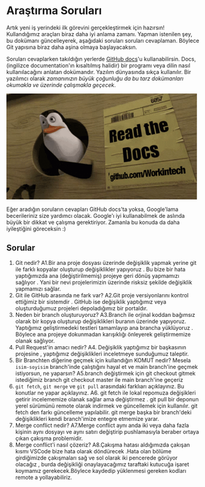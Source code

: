 # Araştırma Soruları

Artık yeni iş yerindeki ilk görevini gerçekleştirmek için hazırsın! Kullandığımız araçları biraz daha iyi anlama zamanı. Yapman istenilen şey, bu dokümanı güncelleyerek, aşağıdaki soruları soruları cevaplaman. Böylece Git yapısına biraz daha aşina olmaya başlayacaksın.

Soruları cevaplarken takıldığın yerlerde [GitHub docs](https://docs.github.com/en)'u kullanabilirsin. Docs, (ingilizce documentation'ın kısaltılmış halidir) bir programı veya dilin nasıl kullanılacağını anlatan dokümandır. Yazılım dünyasında sıkça kullanılır. Bir yazılımcı olarak _zamanınızın büyük çoğunluğu da bu tarz dokümanları okumakla ve üzerinde çalışmakla geçecek_.

![READ THE DOCS](https://github.com/Workintech/FSWeb-S1G1-Projesi-Web-Development-Projesi-icin-Git/blob/main/read-the-docs-wit.gif?raw=true)

Eğer aradığın soruların cevapları GitHub docs'ta yoksa, Google'lama becerileriniz size yardımcı olacak. Google'ı iyi kullanabilmek de aslında büyük bir dikkat ve çalışma gerektiriyor. Zamanla bu konuda da daha iyileştiğini göreceksin :)

## Sorular

1. Git nedir?
   <!-- * -->
   A1.Bir ana proje dosyası üzerinde değişiklik yapmak yerine git ile farklı kopyalar oluşturup değişiklikler yapıyoruz . Bu bize bir hata yaptığımızda ana (değiştirilmemiş) projeye geri dönüş yapmamızı sağlıyor . Yani bir nevi projelerimizin üzerinde risksiz şekilde değişiklik yapmamızı sağlar.
    <!-- * -->
2. Git ile GitHub arasında ne fark var?
   <!-- * -->
   A2.Git proje versiyonlarını kontrol ettiğimiz bir sistemdir . GitHub ise değişiklik yaptığımız veya oluşturduğumuz projeleri depoladığımız bir portaldır.
      <!-- * -->
3. Neden bir branch oluşturuyoruz?
   <!-- * -->
   A3.Branch ile orjinal koddan bağımsız olarak bir kopya oluşturup değişiklikleri buranın üzerinde yapıyoruz. Yaptığımız geliştirmedeki testleri tamamlayıp ana brancha yüklüyoruz . Böylece ana projeye dokunmadan karışıklığı önleyerek geliştirmemize olanak sağlıyor.
4. Pull Request'in amacı nedir?
   A4. Değişiklik yaptığımız bir başkasının projesine , yaptığımız değişiklikleri inceletmeye sunduğumuz taleptir.
5. Bir Branchten diğerine geçmek için kullandığın KOMUT nedir? Mesela `isim-soyisim` branch'inde çalıştığını hayal et ve main branch'ine geçmek istiyorsun, ne yaparsın?
   A5.branch değiştirmek için git checkout gitmek istediğimiz branch
   git checkout master ile main branch'ine geçeriz
6. `git fetch`, `git merge` ve `git pull` arasındaki farklıarı açıklayınız. Bu konutlar ne yapar açıklayınız.
   A6. git fetch ile lokal repomuza değişikleri getirir incelememize olanak sağlar ama değiştirmez .
   git pull bir deponun yerel sürümünü remote olarak indirmek ve güncellemek için kullanılır. git fetch den farkı güncelleme yapılabilir.
   git merge başka bir branch'deki değişiklikleri kendi branch'imize entegre etmemize yarar.
7. Merge conflict nedir?
   A7.Merge conflict aynı anda iki veya daha fazla kişinin aynı dosyayı ve aynı satırı değiştirip pushlamasıyla beraber ortaya çıkan çakışma problemidir.
8. Merge conflict'i nasıl çözeriz?
   A8.Çakışma hatası aldığımızda çakışan kısmı VSCode bize hata olarak döndürecek .Hata olan bölüme girdiğimizde çakışmaları sağ ve sol olarak iki pencerede görüyor olacağız , burda değişikliği onaylayacağımız taraftaki kutucuğa işaret koymamız gerekecek.Böylece kaydedip yüklenmesi gereken kodları remote a yollayabiliriz.
